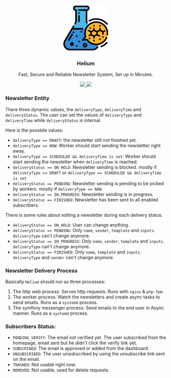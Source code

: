 <p align="center">
    <img alt="Logo" src="/public/static/logo.png?v=1.0.0" width="150" />
    <h3 align="center">Helium</h3>
    <p align="center">Fast, Secure and Reliable Newsletter System, Set up in Minutes.</p>
    <p align="center">
        <a href="https://github.com/ionsio/Helium/actions/workflows/php.yml">
            <img src="https://github.com/ionsio/Helium/actions/workflows/php.yml/badge.svg">
        </a>
        <a href="https://github.com/ionsio/Helium/blob/master/LICENSE">
            <img src="https://img.shields.io/badge/LICENSE-MIT-orange.svg">
        </a>
    </p>
</p>


### Newsletter Entity

There three dynamic values, the `deliveryType`, `deliveryTime` and `deliveryStatus`. The user can set the values of `deliveryType` and `deliveryTime` while `deliveryStatus` is internal.

Here is the possbile values:

- `deliveryType == DRAFT`: the newsletter still not finished yet.
- `deliveryType == NOW`: Worker should start sending the newsletter right away.
- `deliveryType == SCHEDULED && deliveryTime is set`: Worker should start sending the newsletter when `deliveryTime` is reached.
- `deliveryStatus == ON_HOLD`: Newsletter sending is blocked. mostly if `deliveryType == DRAFT` or `deliveryType == SCHEDULED && deliveryTime is set`
- `deliveryStatus == PENDING`: Newsletter sending is pending to be picked by workers. mostly if `deliveryType == NOW`
- `deliveryStatus == IN_PROGRESS`: Newsletter sending is in progress.
- `deliveryStatus == FINISHED`: Newsletter has been sent to all enabled subscribers.


There is some rules about editing a newsletter during each delivery status.

- `deliveryStatus == ON_HOLD`: User can change anything.
- `deliveryStatus == PENDING`: Only `name`, `sender`, `template` and `inputs`. `deliveryType` can't change anymore.
- `deliveryStatus == IN_PROGRESS`: Only `name`, `sender`, `template` and `inputs`. `deliveryType` can't change anymore.
- `deliveryStatus == FINISHED`: Only `name`, `template` and `inputs`. `deliveryType` and `sender` can't change anymore.


### Newsletter Delivery Process

Basically `Helium` should run as three processes:

1. The http web process: Serves http requests. Runs with `nginx` & `php-fpm`.
2. The worker process: Watch the newsletters and create async tasks to send emails. Runs as a `systemd` process.
3. The symfony messenger process: Send emails to the end user in Async manner. Runs as a `systemd` process.


### Subscribers Status:

- `PENDING_VERIFY`: The email not verified yet. The user subscribed from the homepage, email sent but he didn't click the verify link yet.
- `SUBSCRIBED`: The email is approved or added from the dashboard.
- `UNSUBSCRIBED`: The user unsubscribed by using the unsubscribe link sent on the email.
- `TRASHED`: Not usable right now.
- `REMOVED`: Not usable, used for delete requests.
